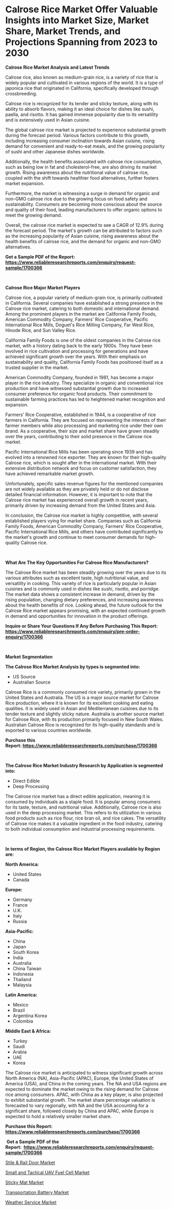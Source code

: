 <p><h1>Calrose Rice Market Offer Valuable Insights into Market Size, Market Share, Market Trends, and Projections Spanning from 2023 to 2030</h1></p><p><strong>Calrose Rice Market Analysis and Latest Trends</strong></p>
<p><p>Calrose rice, also known as medium-grain rice, is a variety of rice that is widely popular and cultivated in various regions of the world. It is a type of japonica rice that originated in California, specifically developed through crossbreeding.</p><p>Calrose rice is recognized for its tender and sticky texture, along with its ability to absorb flavors, making it an ideal choice for dishes like sushi, paella, and risotto. It has gained immense popularity due to its versatility and is extensively used in Asian cuisine.</p><p>The global calrose rice market is projected to experience substantial growth during the forecast period. Various factors contribute to this growth, including increasing consumer inclination towards Asian cuisine, rising demand for convenient and ready-to-eat meals, and the growing popularity of sushi and other Japanese dishes worldwide.</p><p>Additionally, the health benefits associated with calrose rice consumption, such as being low in fat and cholesterol-free, are also driving its market growth. Rising awareness about the nutritional value of calrose rice, coupled with the shift towards healthier food alternatives, further fosters market expansion.</p><p>Furthermore, the market is witnessing a surge in demand for organic and non-GMO calrose rice due to the growing focus on food safety and sustainability. Consumers are becoming more conscious about the source and quality of their food, leading manufacturers to offer organic options to meet the growing demand.</p><p>Overall, the calrose rice market is expected to see a CAGR of 12.9% during the forecast period. The market's growth can be attributed to factors such as the increasing popularity of Asian cuisine, rising awareness about the health benefits of calrose rice, and the demand for organic and non-GMO alternatives.</p></p>
<p><strong>Get a Sample PDF of the Report:&nbsp; <a href="https://www.reliableresearchreports.com/enquiry/request-sample/1700366">https://www.reliableresearchreports.com/enquiry/request-sample/1700366</a></strong></p>
<p>&nbsp;</p>
<p><strong>Calrose Rice Major Market Players</strong></p>
<p><p>Calrose rice, a popular variety of medium-grain rice, is primarily cultivated in California. Several companies have established a strong presence in the Calrose rice market, catering to both domestic and international demand. Among the prominent players in the market are California Family Foods, American Commodity Company, Farmers' Rice Cooperative, Pacific International Rice Mills, Doguet's Rice Milling Company, Far West Rice, Hinode Rice, and Sun Valley Rice.</p><p>California Family Foods is one of the oldest companies in the Calrose rice market, with a history dating back to the early 1900s. They have been involved in rice cultivation and processing for generations and have achieved significant growth over the years. With their emphasis on sustainability and quality, California Family Foods has positioned itself as a trusted supplier in the market.</p><p>American Commodity Company, founded in 1981, has become a major player in the rice industry. They specialize in organic and conventional rice production and have witnessed substantial growth due to increased consumer preference for organic food products. Their commitment to sustainable farming practices has led to heightened market recognition and expansion.</p><p>Farmers' Rice Cooperative, established in 1944, is a cooperative of rice farmers in California. They are focused on representing the interests of their farmer members while also processing and marketing rice under their own brand. As a cooperative, their size and market share have grown steadily over the years, contributing to their solid presence in the Calrose rice market.</p><p>Pacific International Rice Mills has been operating since 1939 and has evolved into a renowned rice exporter. They are known for their high-quality Calrose rice, which is sought after in the international market. With their extensive distribution network and focus on customer satisfaction, they have achieved remarkable market growth.</p><p>Unfortunately, specific sales revenue figures for the mentioned companies are not widely available as they are privately held or do not disclose detailed financial information. However, it is important to note that the Calrose rice market has experienced overall growth in recent years, primarily driven by increasing demand from the United States and Asia.</p><p>In conclusion, the Calrose rice market is highly competitive, with several established players vying for market share. Companies such as California Family Foods, American Commodity Company, Farmers' Rice Cooperative, Pacific International Rice Mills, and others have contributed significantly to the market's growth and continue to meet consumer demands for high-quality Calrose rice.</p></p>
<p>&nbsp;</p>
<p><strong>What Are The Key Opportunities For Calrose Rice Manufacturers?</strong></p>
<p><p>The Calrose Rice market has been steadily growing over the years due to its various attributes such as excellent taste, high nutritional value, and versatility in cooking. This variety of rice is particularly popular in Asian cuisines and is commonly used in dishes like sushi, risotto, and porridge. The market data shows a consistent increase in demand, driven by the rising population, changing dietary preferences, and increasing awareness about the health benefits of rice. Looking ahead, the future outlook for the Calrose Rice market appears promising, with an expected continued growth in demand and opportunities for innovation in the product offerings.</p></p>
<p><strong>Inquire or Share Your Questions If Any Before Purchasing This Report: <a href="https://www.reliableresearchreports.com/enquiry/pre-order-enquiry/1700366">https://www.reliableresearchreports.com/enquiry/pre-order-enquiry/1700366</a></strong></p>
<p>&nbsp;</p>
<p><strong>Market Segmentation</strong></p>
<p><strong>The Calrose Rice Market Analysis by types is segmented into:</strong></p>
<p><ul><li>US Source</li><li>Australian Source</li></ul></p>
<p><p>Calrose Rice is a commonly consumed rice variety, primarily grown in the United States and Australia. The US is a major source market for Calrose Rice production, where it is known for its excellent cooking and eating qualities. It is widely used in Asian and Mediterranean cuisines due to its tender texture and slightly sticky nature. Australia is another source market for Calrose Rice, with its production primarily focused in New South Wales. Australian Calrose Rice is recognized for its high-quality standards and is exported to various countries worldwide.</p></p>
<p><strong>Purchase this Report:&nbsp;<a href="https://www.reliableresearchreports.com/purchase/1700366">https://www.reliableresearchreports.com/purchase/1700366</a></strong></p>
<p>&nbsp;</p>
<p><strong>The Calrose Rice Market Industry Research by Application is segmented into:</strong></p>
<p><ul><li>Direct Edible</li><li>Deep Processing</li></ul></p>
<p><p>The Calrose rice market has a direct edible application, meaning it is consumed by individuals as a staple food. It is popular among consumers for its taste, texture, and nutritional value. Additionally, Calrose rice is also used in the deep processing market. This refers to its utilization in various food products such as rice flour, rice bran oil, and rice cakes. The versatility of Calrose rice makes it a valuable ingredient in the food industry, catering to both individual consumption and industrial processing requirements.</p></p>
<p>&nbsp;</p>
<p><strong>In terms of Region, the Calrose Rice Market Players available by Region are:</strong></p>
<p>
    <p> <strong> North America: </strong>
        <ul>
            <li>United States</li>
            <li>Canada</li>
        </ul>
        </p> 
    <p> <strong> Europe: </strong>
        <ul>
            <li>Germany</li>
            <li>France</li>
            <li>U.K.</li>
            <li>Italy</li>
            <li>Russia</li>
        </ul>
        </p> 
    <p> <strong> Asia-Pacific: </strong>
        <ul>
            <li>China</li>
            <li>Japan</li>
            <li>South Korea</li>
            <li>India</li>
            <li>Australia</li>
            <li>China Taiwan</li>
            <li>Indonesia</li>
            <li>Thailand</li>
            <li>Malaysia</li>
        </ul>
        </p> 
    <p> <strong> Latin America: </strong>
        <ul>
            <li>Mexico</li>
            <li>Brazil</li>
            <li>Argentina Korea</li>
            <li>Colombia</li>
        </ul>
        </p> 
    <p> <strong> Middle East & Africa: </strong>
        <ul>
            <li>Turkey</li>
            <li>Saudi</li>
            <li>Arabia</li>
            <li>UAE</li>
            <li>Korea</li>
        </ul>
    </p>
    </p>
<p><p>The Calrose rice market is anticipated to witness significant growth across North America (NA), Asia-Pacific (APAC), Europe, the United States of America (USA), and China in the coming years. The NA and USA regions are expected to dominate the market owing to the rising demand for Calrose rice among consumers. APAC, with China as a key player, is also projected to exhibit substantial growth. The market share percentage valuation is forecasted to vary regionally, with NA and the USA accounting for a significant share, followed closely by China and APAC, while Europe is expected to hold a relatively smaller market share.</p></p>
<p><strong>Purchase this Report: <a href="https://www.reliableresearchreports.com/purchase/1700366">https://www.reliableresearchreports.com/purchase/1700366</a></strong></p>
<p>&nbsp;<strong>Get a Sample PDF of the Report:&nbsp;&nbsp;<a href="https://www.reliableresearchreports.com/enquiry/request-sample/1700366">https://www.reliableresearchreports.com/enquiry/request-sample/1700366</a></strong></p>
<p><strong></strong></p>
<p><p><a href="https://medium.com/@yuvicharp23/decoding-stile-amp-rail-door-market-metrics-market-share-trends-and-growth-patterns-4dd76a9ba05b">Stile & Rail Door Market</a></p><p><a href="https://www.linkedin.com/pulse/small-tactical-uav-fuel-cell-market-research-report-provides-0cjwe/">Small and Tactical UAV Fuel Cell Market</a></p><p><a href="https://medium.com/@kartik.reportprime/sticky-mat-market-the-key-to-successful-business-strategy-forecast-till-2030-41bd85fd4b8b">Sticky Mat Market</a></p><p><a href="https://www.linkedin.com/pulse/transportation-battery-market-research-report-provides-thorough-jnjbe/">Transportation Battery Market</a></p><p><a href="https://github.com/RichRobinson5/Market-Research-Report-List-2/blob/main/weather-service-market.md">Weather Service Market</a></p></p>
